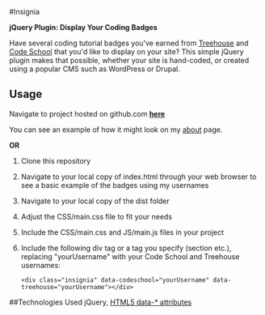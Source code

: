 #Insignia

**jQuery Plugin: Display Your Coding Badges**

Have several coding tutorial badges you've earned from [Treehouse](https://teamtreehouse.com/home) and [Code School](https://www.codeschool.com/) that you'd like to display on your site? This simple jQuery plugin makes that possible, whether your site is hand-coded, or created using a popular CMS such as WordPress or Drupal. 

Usage
-----
Navigate to project hosted on github.com [**here**](http://klammertime.github.io/Insignia/)

You can see an example of how it might look on my [about](http://audreyklammer.com/about.html) page.

**OR**

1. Clone this repository
2. Navigate to your local copy of index.html through your web browser to see
a basic example of the badges using my usernames
3. Navigate to your local copy of the dist folder
4. Adjust the CSS/main.css file to fit your needs
5. Include the CSS/main.css and JS/main.js files in your project
6. Include the following div tag or a tag you specify (section etc.), replacing "yourUsername" with your Code School and Treehouse usernames:

    ```<div class="insignia" data-codeschool="yourUsername" data-treehouse="yourUsername"></div>```
 
##Technologies Used
jQuery, [HTML5 data-* attributes](https://developer.mozilla.org/en-US/docs/Web/Guide/HTML/Using_data_attributes)




